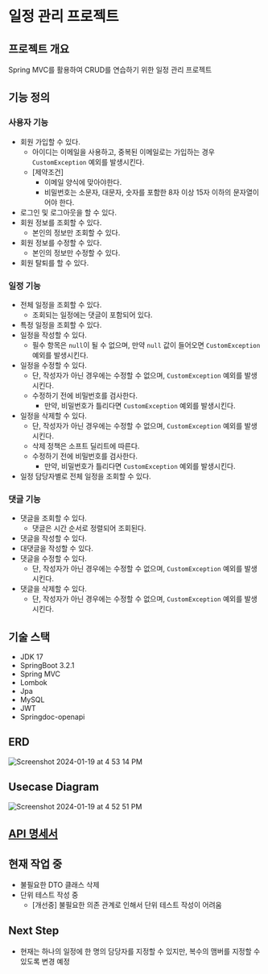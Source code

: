 # 일정 관리 프로젝트

## 프로젝트 개요
Spring MVC를 활용하여 CRUD를 연습하기 위한 일정 관리 프로젝트

## 기능 정의

### 사용자 기능

- 회원 가입할 수 있다.
  - 아이디는 이메일을 사용하고, 중복된 이메일로는 가입하는 경우 `CustomException` 예외를 발생시킨다.
  - [제약조건]
      - 이메일 양식에 맞아야한다.
      - 비밀번호는 소문자, 대문자, 숫자를 포함한 8자 이상 15자 이하의 문자열이어야 한다.
- 로그인 및 로그아웃을 할 수 있다.
- 회원 정보를 조회할 수 있다.
  - 본인의 정보만 조회할 수 있다.
- 회원 정보를 수정할 수 있다.
  - 본인의 정보만 수정할 수 있다.
- 회원 탈퇴를 할 수 있다.

### 일정 기능
- 전체 일정을 조회할 수 있다.
  - 조회되는 일정에는 댓글이 포함되어 있다.
- 특정 일정을 조회할 수 있다.
- 일정을 작성할 수 있다.
  - 필수 항목은 `null`이 될 수 없으며, 만약 `null` 값이 들어오면 `CustomException` 예외를 발생시킨다.
- 일정을 수정할 수 있다.
  - 단, 작성자가 아닌 경우에는 수정할 수 없으며, `CustomException` 예외를 발생시킨다.
  - 수정하기 전에 비밀번호를 검사한다.
    - 만약, 비밀번호가 틀리다면 `CustomException` 예외를 발생시킨다.
- 일정을 삭제할 수 있다.
  - 단, 작성자가 아닌 경우에는 수정할 수 없으며, `CustomException` 예외를 발생시킨다.
  - 삭제 정책은 소프트 딜리트에 따른다.
  - 수정하기 전에 비밀번호를 검사한다.
    - 만약, 비밀번호가 틀리다면 `CustomException` 예외를 발생시킨다.
- 일정 담당자별로 전체 일정을 조회할 수 있다.

### 댓글 기능
- 댓글을 조회할 수 있다.
  - 댓글은 시간 순서로 정렬되어 조회된다.
- 댓글을 작성할 수 있다.
- 대댓글을 작성할 수 있다.
- 댓글을 수정할 수 있다.
  - 단, 작성자가 아닌 경우에는 수정할 수 없으며, `CustomException` 예외를 발생시킨다.
- 댓글을 삭제할 수 있다.
  - 단, 작성자가 아닌 경우에는 수정할 수 없으며, `CustomException` 예외를 발생시킨다.

## 기술 스택

- JDK 17
- SpringBoot 3.2.1
- Spring MVC
- Lombok
- Jpa
- MySQL
- JWT
- Springdoc-openapi

## ERD

![Screenshot 2024-01-19 at 4 53 14 PM](https://github.com/Dittttto/springboot-diary/assets/82052272/d51c420f-8f7f-4b26-a9d4-7254daa9b9f4)

## Usecase Diagram

![Screenshot 2024-01-19 at 4 52 51 PM](https://github.com/Dittttto/springboot-diary/assets/82052272/73ca57b0-3321-4cf9-9368-fe801a348a10)


## [API 명세서](/document/api.pdf)


## 현재 작업 중
- 불필요한 DTO 클래스 삭제
- 단위 테스트 작성 중
  - [개선중] 불필요한 의존 관계로 인해서 단위 테스트 작성이 어려움


## Next Step
- 현재는 하나의 일정에 한 명의 담당자를 지정할 수 있지만, 복수의 맴버를 지정할 수 있도록 변경 예정
